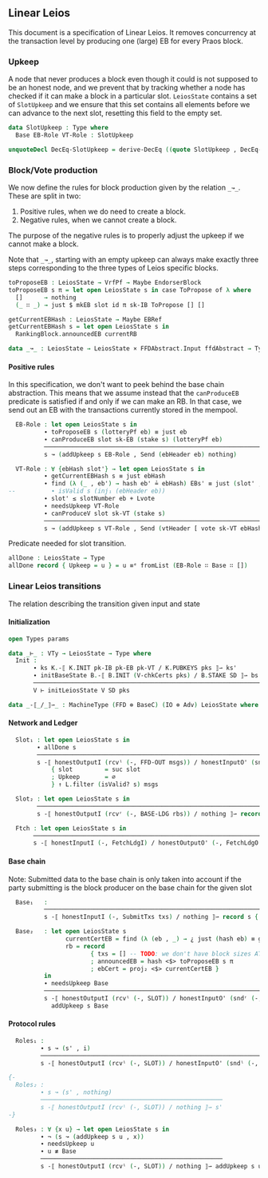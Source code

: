 ## Linear Leios

<!--
```agda
-- {-# OPTIONS --safe #-}
open import Leios.Prelude hiding (id; _⊗_)
open import Leios.FFD
open import Leios.SpecStructure
open import Leios.Config

open import Tactic.Defaults
open import Tactic.Derive.DecEq

open import CategoricalCrypto hiding (id; _∘_)

open import Data.Maybe.Properties
open import Data.Product.Properties
open import Relation.Binary

module Leios.Linear (⋯ : SpecStructure 1)
  (let open SpecStructure ⋯ renaming (isVoteCertified to isVoteCertified'))
  (params : Params)
  (Lvote Ldiff : ℕ) where
```
-->

This document is a specification of Linear Leios. It removes
concurrency at the transaction level by producing one (large) EB for
every Praos block.

### Upkeep

A node that never produces a block even though it could is not
supposed to be an honest node, and we prevent that by tracking whether
a node has checked if it can make a block in a particular slot.
`LeiosState` contains a set of `SlotUpkeep` and we ensure that this
set contains all elements before we can advance to the next slot,
resetting this field to the empty set.

```agda
data SlotUpkeep : Type where
  Base EB-Role VT-Role : SlotUpkeep

unquoteDecl DecEq-SlotUpkeep = derive-DecEq ((quote SlotUpkeep , DecEq-SlotUpkeep) ∷ [])
```
<!--
```agda
open import Leios.Protocol (⋯) SlotUpkeep ⊥ public

open BaseAbstract B' using (Cert; V-chkCerts; VTy; initSlot)
open FFD hiding (_-⟦_/_⟧⇀_)
open GenFFD
```
```agda
isVoteCertified : LeiosState → EndorserBlock → Type
isVoteCertified s eb = isVoteCertified' (LeiosState.votingState s) (0F , eb)
```
```agda
private variable s s'   : LeiosState
                 ffds'  : FFD.State
                 π      : VrfPf
                 bs'    : B.State
                 ks ks' : K.State
                 msgs   : List (FFDAbstract.Header ffdAbstract ⊎ FFDAbstract.Body ffdAbstract)
                 i      : FFDAbstract.Input ffdAbstract
                 eb     : EndorserBlock
                 ebs    : List EndorserBlock
                 rbs    : List RankingBlock
                 txs    : List Tx
                 V      : VTy
                 SD     : StakeDistr
                 pks    : List PubKey
                 cert   : EBCert
```
-->
### Block/Vote production

We now define the rules for block production given by the relation `_↝_`. These are split in two:

1. Positive rules, when we do need to create a block.
2. Negative rules, when we cannot create a block.

The purpose of the negative rules is to properly adjust the upkeep if
we cannot make a block.

Note that `_↝_`, starting with an empty upkeep can always make exactly
three steps corresponding to the three types of Leios specific blocks.

```agda
toProposeEB : LeiosState → VrfPf → Maybe EndorserBlock
toProposeEB s π = let open LeiosState s in case ToPropose of λ where
  []      → nothing
  (_ ∷ _) → just $ mkEB slot id π sk-IB ToPropose [] []

getCurrentEBHash : LeiosState → Maybe EBRef
getCurrentEBHash s = let open LeiosState s in
  RankingBlock.announcedEB currentRB

data _↝_ : LeiosState → LeiosState × FFDAbstract.Input ffdAbstract → Type where
```
#### Positive rules

In this specification, we don't want to peek behind the base chain
abstraction. This means that we assume instead that the `canProduceEB`
predicate is satisfied if and only if we can make an RB. In that case,
we send out an EB with the transactions currently stored in the
mempool.

```agda
  EB-Role : let open LeiosState s in
          ∙ toProposeEB s (lotteryPf eb) ≡ just eb
          ∙ canProduceEB slot sk-EB (stake s) (lotteryPf eb)
          ─────────────────────────────────────────────────────────────────────────
          s ↝ (addUpkeep s EB-Role , Send (ebHeader eb) nothing)
```
```agda
  VT-Role : ∀ {ebHash slot'} → let open LeiosState s in
          ∙ getCurrentEBHash s ≡ just ebHash
          ∙ find (λ (_ , eb') → hash eb' ≟ ebHash) EBs' ≡ just (slot' , eb)
--          ∙ isValid s (inj₁ (ebHeader eb))
          ∙ slot' ≤ slotNumber eb + Lvote
          ∙ needsUpkeep VT-Role
          ∙ canProduceV slot sk-VT (stake s)
          ─────────────────────────────────────────────────────────────────────────
          s ↝ (addUpkeep s VT-Role , Send (vtHeader [ vote sk-VT ebHash ]) nothing)
```
Predicate needed for slot transition.
```agda
allDone : LeiosState → Type
allDone record { Upkeep = u } = u ≡ᵉ fromList (EB-Role ∷ Base ∷ [])
```
### Linear Leios transitions
The relation describing the transition given input and state
#### Initialization
```agda
open Types params

data _⊢_ : VTy → LeiosState → Type where
  Init :
       ∙ ks K.-⟦ K.INIT pk-IB pk-EB pk-VT / K.PUBKEYS pks ⟧⇀ ks'
       ∙ initBaseState B.-⟦ B.INIT (V-chkCerts pks) / B.STAKE SD ⟧⇀ bs' -- TODO: replace this line
       ────────────────────────────────────────────────────────────────
       V ⊢ initLeiosState V SD pks
```
```agda
data _-⟦_/_⟧⇀_ : MachineType (FFD ⊗ BaseC) (IO ⊗ Adv) LeiosState where
```
#### Network and Ledger
```agda
  Slot₁ : let open LeiosState s in
        ∙ allDone s
        ────────────────────────────────────────────────────────────────────────────────────
        s -⟦ honestOutputI (rcvˡ (-, FFD-OUT msgs)) / honestInputO' (sndʳ (-, FTCH-LDG)) ⟧⇀ record s
            { slot         = suc slot
            ; Upkeep       = ∅
            } ↑ L.filter (isValid? s) msgs

  Slot₂ : let open LeiosState s in
        ──────────────────────────────────────────────────────────────────────────────
        s -⟦ honestOutputI (rcvʳ (-, BASE-LDG rbs)) / nothing ⟧⇀ record s { RBs = rbs }
```
```agda
  Ftch : let open LeiosState s in
       ─────────────────────────────────────────────────────────────────────────────────────
       s -⟦ honestInputI (-, FetchLdgI) / honestOutputO' (-, FetchLdgO Ledger) ⟧⇀ s
```
#### Base chain

Note: Submitted data to the base chain is only taken into account
      if the party submitting is the block producer on the base chain
      for the given slot
```agda
  Base₁   :
          ──────────────────────────────────────────────────────────────────────────────
          s -⟦ honestInputI (-, SubmitTxs txs) / nothing ⟧⇀ record s { ToPropose = txs }
```
```agda
  Base₂   : let open LeiosState s
                currentCertEB = find (λ (eb , _) → ¿ just (hash eb) ≡ getCurrentEBHash s × slotNumber eb + Lvote + Ldiff ≤ slot ¿) (ebsWithCert fzero)
                rb = record
                       { txs = [] -- TODO: we don't have block sizes ATM, so for the moment we put all transactions here
                       ; announcedEB = hash <$> toProposeEB s π
                       ; ebCert = proj₂ <$> currentCertEB }
          in
          ∙ needsUpkeep Base
          ───────────────────────────────────────────────────────────────────────────────────
          s -⟦ honestOutputI (rcvˡ (-, SLOT)) / honestInputO' (sndʳ (-, SUBMIT rb)) ⟧⇀
            addUpkeep s Base
```
#### Protocol rules
```agda
  Roles₁ :
         ∙ s ↝ (s' , i)
         ──────────────────────────────────────────────────────────────────────────────
         s -⟦ honestOutputI (rcvˡ (-, SLOT)) / honestInputO' (sndˡ (-, FFD-IN i)) ⟧⇀ s'

{-
  Roles₂ :
         ∙ s ↝ (s' , nothing)
         ───────────────────────────────────────────────────
         s -⟦ honestOutputI (rcvˡ (-, SLOT)) / nothing ⟧⇀ s'
-}

  Roles₃ : ∀ {x u} → let open LeiosState s in
         ∙ ¬ (s ↝ (addUpkeep s u , x))
         ∙ needsUpkeep u
         ∙ u ≢ Base
         ───────────────────────────────────────────────────
         s -⟦ honestOutputI (rcvˡ (-, SLOT)) / nothing ⟧⇀ addUpkeep s u
```
<!--
```agda
ShortLeios : Machine (FFD ⊗ BaseC) (IO ⊗ Adv)
ShortLeios .Machine.State = LeiosState
ShortLeios .Machine.stepRel = _-⟦_/_⟧⇀_

open import GenPremises

{-
instance
  Dec-isValid : ∀ {s x} → isValid s x ⁇
  Dec-isValid {s} {x} .dec = isValid? s x
-}

unquoteDecl EB-Role-premises = genPremises EB-Role-premises (quote _↝_.EB-Role)
unquoteDecl VT-Role-premises = genPremises VT-Role-premises (quote _↝_.VT-Role)

unquoteDecl Slot₁-premises = genPremises Slot₁-premises (quote Slot₁)
unquoteDecl Slot₂-premises = genPremises Slot₂-premises (quote Slot₂)
unquoteDecl Base₁-premises = genPremises Base₁-premises (quote Base₁)
unquoteDecl Base₂-premises = genPremises Base₂-premises (quote Base₂)

just≢nothing : ∀ {ℓ} {A : Type ℓ} {x} → (Maybe A ∋ just x) ≡ nothing → ⊥
just≢nothing = λ ()

P : EBRef → ℕ × EndorserBlock → Type
P h (_ , eb) = hash eb ≡ h

P? : (h : EBRef) → ((s , eb) : ℕ × EndorserBlock) → Dec (P h (s , eb))
P? h (_ , eb) = hash eb ≟ h

found : LeiosState → EndorserBlock → ℕ → EBRef → Type
found s eb slot' k = find (P? k) (LeiosState.EBs' s) ≡ just (slot' , eb)

not-found : LeiosState → EBRef → Type
not-found s k = find (P? k) (LeiosState.EBs' s) ≡ nothing

open import Data.List.Properties

open Equivalence
open import Axiom.Set.Properties th

singleton-injective : ∀ {X : Type} {u₁ u₂ : X} → ❴ u₁ ❵ ≡ ❴ u₂ ❵ → u₁ ≡ u₂
singleton-injective {X} {u₁} {u₂} eq =
  let s = subst (u₁ ∈ˢ_) eq $ to ∈-singleton refl
  in from ∈-singleton s
  where
    open import Axiom.Set using (Theory)
    open Theory th renaming (_∈_ to _∈ˢ_) using ()

≡→≡ᵉ : ∀ {X : Type} → {A B : ℙ X} → A ≡ B → A ≡ᵉ B
≡→≡ᵉ refl = (λ z → z) , (λ z → z)

addUpkeep-injective' : ∀ {u₁ u₂}
  → addUpkeep s u₁ ≡ addUpkeep s u₂
  → (LeiosState.Upkeep s) ∪ ❴ u₁ ❵ ≡ᵉ (LeiosState.Upkeep s) ∪ ❴ u₂ ❵
addUpkeep-injective' = ≡→≡ᵉ ∘ cong LeiosState.Upkeep

-- TODO: fix this
postulate
  addUpkeep-injective : ∀ {u₁ u₂}
--  → LeiosState.needsUpkeep s u₁
--  → LeiosState.needsUpkeep s u₂
    → addUpkeep s u₁ ≡ addUpkeep s u₂
    → u₁ ≡ u₂

s'≢addUpkeep-Base : ∀ {o} → s ↝ (s' , o) → s' ≢ addUpkeep s Base
s'≢addUpkeep-Base (EB-Role (_ , _)) = EB-Role≢Base ∘ addUpkeep-injective
  where
    EB-Role≢Base : EB-Role ≢ Base
    EB-Role≢Base = λ ()
s'≢addUpkeep-Base (VT-Role (_ , _)) = VT-Role≢Base ∘ addUpkeep-injective
  where
    VT-Role≢Base : VT-Role ≢ Base
    VT-Role≢Base = λ ()

VT-Role≢EB-Role : SlotUpkeep.VT-Role ≢ SlotUpkeep.EB-Role
VT-Role≢EB-Role = λ ()

vtHeader→s'≢addUpkeep-EB-Role : ∀ {s} {s'} {vts}
  → s ↝ (s' , Send (vtHeader vts) nothing)
  → s' ≢ addUpkeep s EB-Role
vtHeader→s'≢addUpkeep-EB-Role (VT-Role (_ , _)) = VT-Role≢EB-Role ∘ addUpkeep-injective

ebHeader→s'≡addUpkeep-EB-Role :
    s ↝ (s' , Send (ebHeader eb) nothing)
  → s' ≡ addUpkeep s EB-Role
ebHeader→s'≡addUpkeep-EB-Role (EB-Role (_ , _)) = refl

instance
  Dec-↝ : ∀ {s u o} → (s ↝ (addUpkeep s u , o)) ⁇
  Dec-↝ {s} {u} {Send (ibHeader _) nothing} .dec = no λ ()
  Dec-↝ {s} {EB-Role} {Send (ebHeader _) nothing} .dec
    with ¿ EB-Role-premises .proj₁ ¿
  ... | yes p = yes (EB-Role p)
  ... | no ¬p = no λ where
    (EB-Role p) → ¬p p
  Dec-↝ {s} {u} {Send (vtHeader []) nothing} .dec = no λ ()
  Dec-↝ {s} {VT-Role} {Send (vtHeader (vt ∷ [])) nothing} .dec
    with getCurrentEBHash s in eq₁
  ... | nothing = no λ where
    (VT-Role (x , _ , _ , _ , _)) → just≢nothing $ trans (sym x) eq₁
  ... | just h
    with find (λ (_ , eb') → hash eb' ≟ h) (LeiosState.EBs' s) in eq₂
  ... | nothing = no λ where
    (VT-Role (x , y , _ , _ , _)) →
      let ji = just-injective (trans (sym x) eq₁)
      in just≢nothing $ trans (sym y) (subst (not-found s) (sym ji) eq₂)
  ... | just (slot' , eb)
    with ¿ slot' ≤ slotNumber eb + Lvote ¿
  ... | no ¬p
      = no λ where
           (VT-Role {s} {ebHash = ebHash} (x , y , z , _ , _)) →
              let ji = just-injective (trans (sym x) eq₁)
                  js = subst (found s eb slot') (sym ji) eq₂
                  (x₁ , x₂) = ,-injective (just-injective (trans (sym y) js))
              in ¬p $ subst₂ (λ a b → a ≤ slotNumber b + Lvote) x₁ x₂ z
  ... | yes a
    with ¿ LeiosState.needsUpkeep s VT-Role ¿
  ... | no ¬p = no λ where
    (VT-Role (_ , _ , _ , p , _)) → ¬p p
  ... | yes b
    with ¿ canProduceV (LeiosState.slot s) sk-VT (stake s) ¿
  ... | no ¬p = no λ where
    (VT-Role (a , b , _ , _ , p)) → ¬p p
  ... | yes c
    with vt ≟ vote sk-VT h
  ... | no ¬q = no λ where
    (VT-Role {s} {ebHash} (x , _ , _ , _ , _)) →
      let ji = just-injective (trans (sym x) eq₁)
      in ¬q $ cong (vote sk-VT) ji
  ... | yes q rewrite q = yes (VT-Role (eq₁ , eq₂ , a , b , c))
  Dec-↝ {s} {Base} {Send (ebHeader _) nothing} .dec = no (flip s'≢addUpkeep-Base refl)
  Dec-↝ {s} {Base} {Send (vtHeader (_ ∷ _)) nothing} .dec = no (flip s'≢addUpkeep-Base refl)
  Dec-↝ {s} {EB-Role} {Send (vtHeader _) nothing} .dec = no (flip vtHeader→s'≢addUpkeep-EB-Role refl)
  Dec-↝ {s} {VT-Role} {Send (ebHeader _) nothing} .dec = no (VT-Role≢EB-Role ∘ addUpkeep-injective ∘ ebHeader→s'≡addUpkeep-EB-Role)
  Dec-↝ {s} {VT-Role} {Send (vtHeader (_ ∷ _ ∷ _)) nothing} .dec = no λ ()
  Dec-↝ {s} {u} {Send x (just y)} .dec = no λ ()
  Dec-↝ {s} {u} {Fetch} .dec = no λ ()

unquoteDecl Roles₃-premises = genPremises Roles₃-premises (quote Roles₃)
```
--!>
